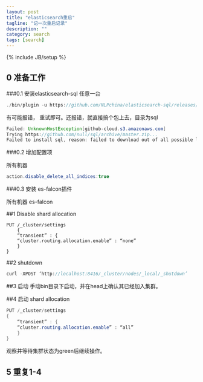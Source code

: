 ```yaml
--- 
layout: post 
title: "elasticsearch重启" 
tagline: "记一次重启记录" 
description: "" 
category: search 
tags: [search] 
--- 
```

{% include JB/setup %}

## 0 准备工作
###0.1 安装elasticsearch-sql
任意一台

```java
./bin/plugin -u https://github.com/NLPchina/elasticsearch-sql/releases/download/1.4.8/elasticsearch-sql-1.4.8.zip --install sql
```

有可能报错， 重试即可。还报错，就直接搞个包上去，目录为sql

```java
Failed: UnknownHostException[github-cloud.s3.amazonaws.com]
Trying https://github.com/null/sql/archive/master.zip...
Failed to install sql, reason: failed to download out of all possible locations..., use --verbose to get detailed information
```

###0.2 增加配置项

所有机器

```java
action.disable_delete_all_indices:true
```

###0.3 安装 es-falcon插件

所有机器   es-falcon

##1 Disable shard allocation

```
PUT /_cluster/settings
    {
    “transient” : {
    “cluster.routing.allocation.enable” : “none”
    }
}
```

##2 shutdown

```java
curl -XPOST ‘http://localhost:8416/_cluster/nodes/_local/_shutdown’
```
                   
##3 启动
手动bin目录下启动，并在head上确认其已经加入集群。

##4 启动 shard allocation

```java
PUT /_cluster/settings
{
    “transient” : {
    “cluster.routing.allocation.enable” : “all”
    }
}
```

观察并等待集群状态为green后继续操作。

## 5 重复1-4
